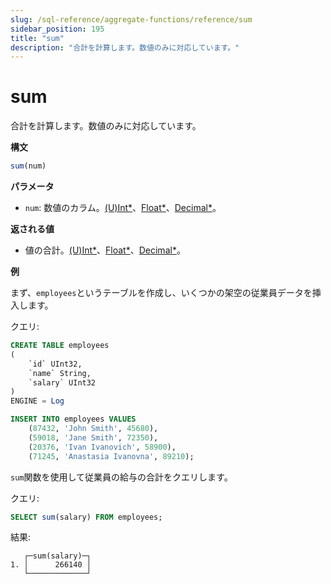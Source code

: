 ```yaml
---
slug: /sql-reference/aggregate-functions/reference/sum
sidebar_position: 195
title: "sum"
description: "合計を計算します。数値のみに対応しています。"
---
```



# sum

合計を計算します。数値のみに対応しています。

**構文**

```sql
sum(num)
```

**パラメータ**
- `num`: 数値のカラム。[(U)Int*](../../data-types/int-uint.md)、[Float*](../../data-types/float.md)、[Decimal*](../../data-types/decimal.md)。

**返される値**

- 値の合計。[(U)Int*](../../data-types/int-uint.md)、[Float*](../../data-types/float.md)、[Decimal*](../../data-types/decimal.md)。

**例**

まず、`employees`というテーブルを作成し、いくつかの架空の従業員データを挿入します。

クエリ:

```sql
CREATE TABLE employees
(
    `id` UInt32,
    `name` String,
    `salary` UInt32
)
ENGINE = Log
```

```sql
INSERT INTO employees VALUES
    (87432, 'John Smith', 45680),
    (59018, 'Jane Smith', 72350),
    (20376, 'Ivan Ivanovich', 58900),
    (71245, 'Anastasia Ivanovna', 89210);
```

`sum`関数を使用して従業員の給与の合計をクエリします。

クエリ:

```sql
SELECT sum(salary) FROM employees;
```

結果:


```response
   ┌─sum(salary)─┐
1. │      266140 │
   └─────────────┘
```
